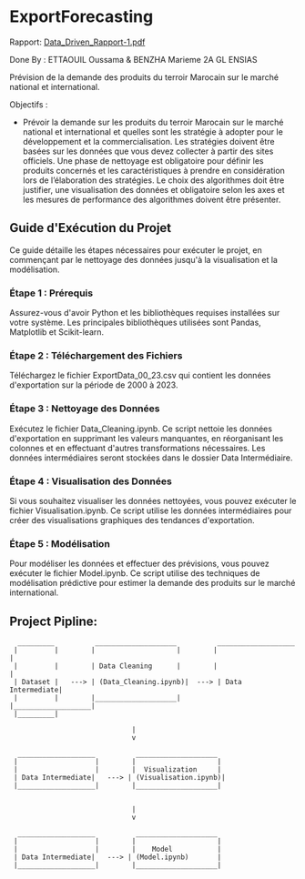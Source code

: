 # ExportForecasting

Rapport: 
[Data_Driven_Rapport-1.pdf](https://github.com/user-attachments/files/18299659/Data_Driven_Rapport-1.pdf)


Done By : ETTAOUIL Oussama & BENZHA Marieme 
2A GL ENSIAS

Prévision de la demande des produits du terroir Marocain sur le marché national et international.

Objectifs :
- Prévoir la demande sur les produits du terroir Marocain sur le marché national
et international et quelles sont les stratégie à adopter pour le développement et la
commercialisation. Les stratégies doivent être basées sur les données que vous devez
collecter à partir des sites officiels. Une phase de nettoyage est obligatoire pour définir
les produits concernés et les caractéristiques à prendre en considération lors de
l’élaboration des stratégies. Le choix des algorithmes doit être justifier, une
visualisation des données et obligatoire selon les axes et les mesures de performance
des algorithmes doivent être présenter.


## Guide d'Exécution du Projet

Ce guide détaille les étapes nécessaires pour exécuter le projet, en commençant par le nettoyage des données jusqu'à la visualisation et la modélisation.
### Étape 1 : Prérequis

Assurez-vous d'avoir Python et les bibliothèques requises installées sur votre système. Les principales bibliothèques utilisées sont Pandas, Matplotlib et Scikit-learn.

### Étape 2 : Téléchargement des Fichiers

Téléchargez le fichier ExportData_00_23.csv qui contient les données d'exportation sur la période de 2000 à 2023.

### Étape 3 : Nettoyage des Données

Exécutez le fichier Data_Cleaning.ipynb. Ce script nettoie les données d'exportation en supprimant les valeurs manquantes, en réorganisant les colonnes et en effectuant d'autres transformations nécessaires. Les données intermédiaires seront stockées dans le dossier Data Intermédiaire.

### Étape 4 : Visualisation des Données 

Si vous souhaitez visualiser les données nettoyées, vous pouvez exécuter le fichier Visualisation.ipynb. Ce script utilise les données intermédiaires pour créer des visualisations graphiques des tendances d'exportation.

### Étape 5 : Modélisation 

Pour modéliser les données et effectuer des prévisions, vous pouvez exécuter le fichier Model.ipynb. Ce script utilise des techniques de modélisation prédictive pour estimer la demande des produits sur le marché international.



## Project Pipline:

      _________          ____________________          ___________________
     |         |        |                    |        |                   |
     |         |        | Data Cleaning      |        |                   |
     | Dataset |   ---> | (Data_Cleaning.ipynb)|  ---> | Data Intermediate|
     |         |        |____________________|        |___________________|
     |_________|

                                  |
                                  v

      ___________________          ____________________
     |                   |        |                    |
     |                   |        |  Visualization     |
     | Data Intermediate|   ---> | (Visualisation.ipynb)|
     |___________________|        |____________________|


                                  |
                                  v

      ___________________          ____________________
     |                   |        |                    |
     |                   |        |    Model           |
     | Data Intermediate|   ---> | (Model.ipynb)       |
     |___________________|        |____________________|



